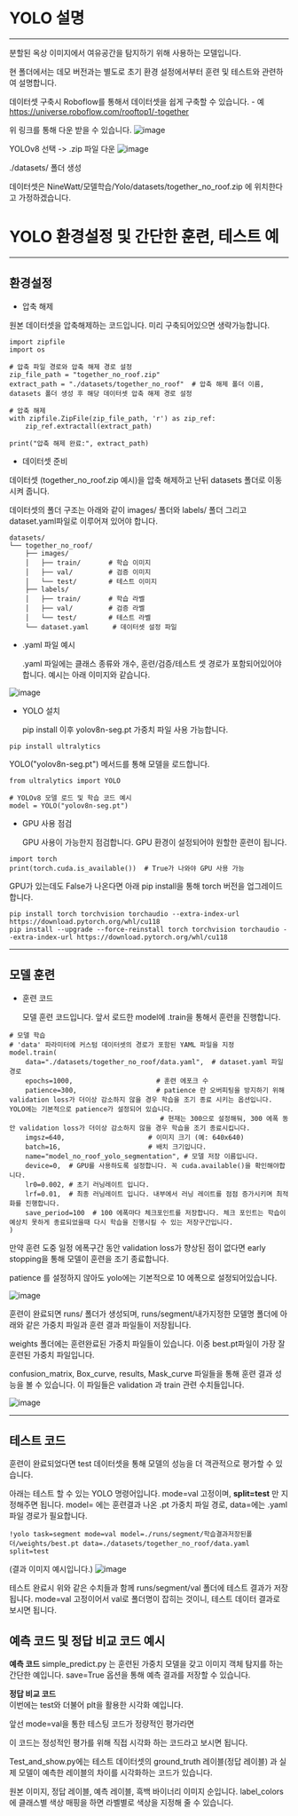 # YOLO 설명
-----------
분할된 옥상 이미지에서 여유공간을 탐지하기 위해 사용하는 모델입니다. 

현 폴더에서는 데모 버전과는 별도로 초기 환경 설정에서부터 훈련 및 테스트와 관련하여 설명합니다.

데이터셋 구축시 Roboflow를 통해서 데이터셋을 쉽게 구축할 수 있습니다. - 예 https://universe.roboflow.com/rooftop1/-together

위 링크를 통해 다운 받을 수 있습니다.
![image](https://github.com/user-attachments/assets/c854c6eb-b3ad-400f-957e-5b026ec27477)

YOLOv8 선택 -> .zip 파일 다운
![image](https://github.com/user-attachments/assets/28b7d74f-3488-425b-8a61-6dbeff2f0cb1)

./datasets/ 폴더 생성

데이터셋은 NineWatt/모델학습/Yolo/datasets/together_no_roof.zip 에 위치한다고 가정하겠습니다. 




# YOLO 환경설정 및 간단한 훈련, 테스트 예
-----------
## 환경설정

+ 압축 해제

원본 데이터셋을 압축해제하는 코드입니다. 미리 구축되어있으면 생략가능합니다.

```
import zipfile
import os

# 압축 파일 경로와 압축 해제 경로 설정
zip_file_path = "together_no_roof.zip"
extract_path = "./datasets/together_no_roof"  # 압축 해제 폴더 이름, datasets 폴더 생성 후 해당 데이터셋 압축 해제 경로 설정

# 압축 해제
with zipfile.ZipFile(zip_file_path, 'r') as zip_ref:
    zip_ref.extractall(extract_path)

print("압축 해제 완료:", extract_path)

```
+ 데이터셋 준비

데이터셋 (together_no_roof.zip 예시)을 압축 해제하고 난뒤 datasets 폴더로 이동시켜 줍니다.

데이터셋의 폴더 구조는 아래와 같이 images/ 폴더와 labels/ 폴더 그리고 dataset.yaml파일로 이루어져 있어야 합니다. 

```
datasets/
└── together_no_roof/
    ├── images/
    │   ├── train/       # 학습 이미지
    │   ├── val/         # 검증 이미지
    │   └── test/        # 테스트 이미지
    ├── labels/
    │   ├── train/       # 학습 라벨
    │   ├── val/         # 검증 라벨
    │   └── test/        # 테스트 라벨
    └── dataset.yaml      # 데이터셋 설정 파일

```
+ .yaml 파일 예시

  .yaml 파일에는 클래스 종류와 개수, 훈련/검증/테스트 셋 경로가 포함되어있어야 합니다. 예시는 아래 이미지와 같습니다. 


![image](https://github.com/user-attachments/assets/fa3d2426-7334-4244-a93a-2d901b8f5b07)


+ YOLO 설치

  pip install 이후 yolov8n-seg.pt 가중치 파일 사용 가능합니다.

  
```
pip install ultralytics
```

  YOLO("yolov8n-seg.pt") 메서드를 통해 모델을 로드합니다.

```
from ultralytics import YOLO

# YOLOv8 모델 로드 및 학습 코드 예시
model = YOLO("yolov8n-seg.pt")
```

+ GPU 사용 점검

  GPU 사용이 가능한지 점검합니다. GPU 환경이 설정되어야 원할한 훈련이 됩니다.

```
import torch
print(torch.cuda.is_available())  # True가 나와야 GPU 사용 가능
```
  GPU가 있는데도 False가 나온다면 아래 pip install을 통해 torch 버전을 업그레이드 합니다.

```
pip install torch torchvision torchaudio --extra-index-url https://download.pytorch.org/whl/cu118
pip install --upgrade --force-reinstall torch torchvision torchaudio --extra-index-url https://download.pytorch.org/whl/cu118

```
----------
## 모델 훈련
+ 훈련 코드

  모델 훈련 코드입니다. 앞서 로드한 model에 .train을 통해서 훈련을 진행합니다. 

```
# 모델 학습
# 'data' 파라미터에 커스텀 데이터셋의 경로가 포함된 YAML 파일을 지정
model.train(
    data="./datasets/together_no_roof/data.yaml",  # dataset.yaml 파일 경로
    epochs=1000,                     # 훈련 에포크 수
    patience=300,                    # patience 란 오버피팅을 방지하기 위해 validation loss가 더이상 감소하지 않을 경우 학습을 조기 종료 시키는 옵션입니다. YOLO에는 기본적으로 patience가 설정되어 있습니다.
                                      # 현재는 300으로 설정해둬, 300 에폭 동안 validation loss가 더이상 감소하지 않을 경우 학습을 조기 종료시킵니다.
    imgsz=640,                     # 이미지 크기 (예: 640x640)
    batch=16,                      # 배치 크기입니다. 
    name="model_no_roof_yolo_segmentation", # 모델 저장 이름입니다.
    device=0,  # GPU를 사용하도록 설정합니다. 꼭 cuda.available()을 확인해야합니다.
    lr0=0.002, # 초기 러닝레이트 입니다.
    lrf=0.01,  # 최종 러닝레이트 입니다. 내부에서 러닝 레이트를 점점 증가시키며 최적화를 진행합니다.
    save_period=100  # 100 에폭마다 체크포인트를 저장합니다. 체크 포인트는 학습이 예상치 못하게 종료되었을때 다시 학습을 진행시킬 수 있는 저장구간입니다.
)
```

  만약 훈련 도중 일정 에폭구간 동안 validation loss가 향상된 점이 없다면 early stopping을 통해 모델이 훈련을 조기 종료합니다. 

  patience 를 설정하지 않아도 yolo에는 기본적으로 10 에폭으로 설정되어있습니다. 

![image](https://github.com/user-attachments/assets/37519db3-f345-4ec2-9765-2f46af39f579)

  훈련이 완료되면 runs/ 폴더가 생성되며, runs/segment/내가지정한 모델명 폴더에 아래와 같은 가중치 파일과 훈련 결과 파일들이 저장됩니다.

  weights 폴더에는 훈련완료된 가중치 파일들이 있습니다. 이중 best.pt파일이 가장 잘 훈련된 가중치 파일입니다.

  confusion_matrix, Box_curve, results, Mask_curve 파일들을 통해 훈련 결과 성능을 볼 수 있습니다. 이 파일들은 validation 과 train 관련 수치들입니다.

![image](https://github.com/user-attachments/assets/cff6c53b-4108-4a20-ab4d-8852139af38c)



---------------
## 테스트 코드

  훈련이 완료되었다면 test 데이터셋을 통해 모델의 성능을 더 객관적으로 평가할 수 있습니다. 

  아래는 테스트 할 수 있는 YOLO 명령어입니다. mode=val 고정이며, **split=test** 만 지정해주면 됩니다. model= 에는 훈련결과 나온 .pt 가중치 파일 경로,  data=에는 .yaml 파일 경로가 필요합니다.


```
!yolo task=segment mode=val model=./runs/segment/학습결과저장된폴더/weights/best.pt data=./datasets/together_no_roof/data.yaml split=test
```


(결과 이미지 예시입니다.)
![image](https://github.com/user-attachments/assets/cc4532d0-e40f-492c-b918-783949841988)

  테스트 완료시 위와 같은 수치들과 함께 runs/segment/val 폴더에 테스트 결과가 저장됩니다. mode=val 고정이어서 val로 폴더명이 잡히는 것이니, 테스트 데이터 결과로 보시면 됩니다.

## 예측 코드 및 정답 비교 코드 예시
  **예측 코드** 
  simple_predict.py 는 훈련된 가중치 모델을 갖고 이미지 객체 탐지를 하는 간단한 예입니다.
  save=True 옵션을 통해 예측 결과를 저장할 수 있습니다.

  **정답 비교 코드**  
이번에는 test와 더불어 plt을 활용한 시각화 예입니다.

앞선 mode=val을 통한 테스팅 코드가 정량적인 평가라면

이 코드는 정성적인 평가를 위해 직접 시각화 하는 코드라고 보시면 됩니다.
  
Test_and_show.py에는 테스트 데이터셋의 ground_truth 레이블(정답 레이블) 과 실제 모델이 예측한 레이블의 차이를 시각화하는 코드가 있습니다. 

원본 이미지, 정답 레이블, 예측 레이블, 흑백 바이너리 이미지 순입니다. label_colors 에 클래스별 색상 매핑을 하면 라벨별로 색상을 지정해 줄 수 있습니다.


